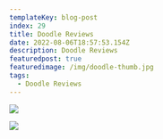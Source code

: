 ```yaml
---
templateKey: blog-post
index: 29
title: Doodle Reviews
date: 2022-08-06T18:57:53.154Z
description: Doodle Reviews
featuredpost: true
featuredimage: /img/doodle-thumb.jpg
tags:
  - Doodle Reviews
---
```

![](/img/zoo-review-doodle.jpg)

![](/img/queen-review-doodle.jpg)
